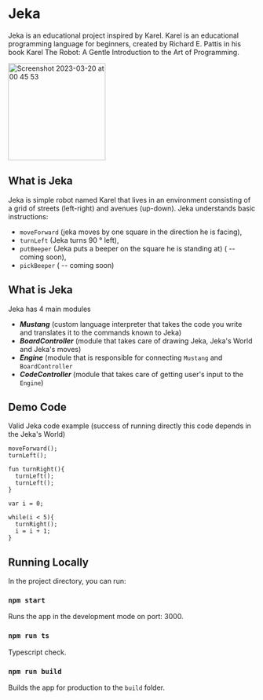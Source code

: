 # Jeka

Jeka is an educational project inspired by Karel. Karel is an educational programming language for beginners, created  by Richard E. Pattis in his book Karel The Robot: A Gentle Introduction to the Art of Programming.

<img width="198" alt="Screenshot 2023-03-20 at 00 45 53" src="https://user-images.githubusercontent.com/48488310/226207949-e9bc68ec-3daf-43cd-955f-4637039ad1a2.png">

## What is Jeka

Jeka is simple robot named Karel that lives in an environment consisting of a grid of streets (left-right) and avenues (up-down). Jeka understands  basic instructions:
- `moveForward` (jeka moves by one square in the direction he is facing), 
- `turnLeft` (Jeka turns 90 ° left),
- `putBeeper` (Jeka puts a beeper on the square he is standing at) ( -- coming soon), 
- `pickBeeper` ( -- coming soon)



## What is Jeka

Jeka has 4 main modules

- ***Mustang*** (custom language interpreter that takes the code you write and translates it to the commands known to Jeka)
- ***BoardController*** (module that takes care of drawing Jeka, Jeka's World and Jeka's moves)
- ***Engine*** (module that is responsible for connecting `Mustang` and `BoardController`
- ***CodeController*** (module that takes care of getting user's input to the `Engine`)

## Demo Code

Valid Jeka code example (success of running directly this code depends in the Jeka's World)

```
moveForward();
turnLeft();

fun turnRight(){
  turnLeft();
  turnLeft();
}

var i = 0;

while(i < 5){
  turnRight();
  i = i + 1;
}

```

## Running Locally

In the project directory, you can run:


### `npm start`

Runs the app in the development mode on port: 3000.

### `npm run ts`

Typescript check.

### `npm run build`

Builds the app for production to the `build` folder.

